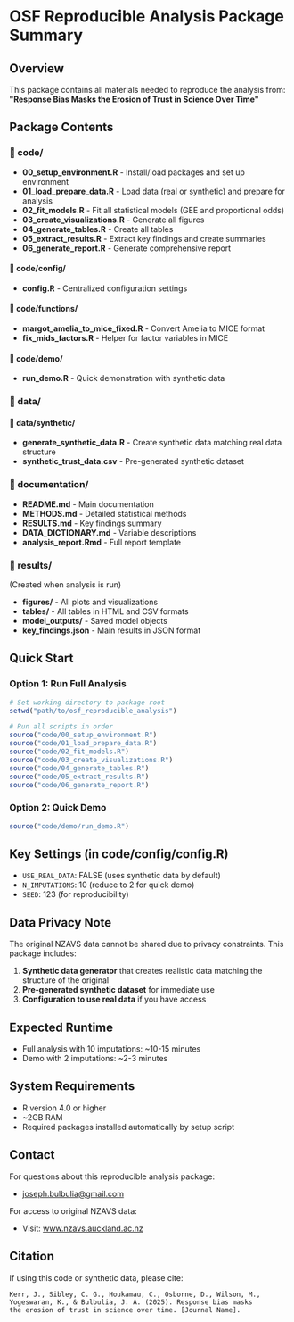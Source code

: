 # OSF Reproducible Analysis Package Summary

## Overview
This package contains all materials needed to reproduce the analysis from:
**"Response Bias Masks the Erosion of Trust in Science Over Time"**

## Package Contents

### 📁 code/
- **00_setup_environment.R** - Install/load packages and set up environment
- **01_load_prepare_data.R** - Load data (real or synthetic) and prepare for analysis
- **02_fit_models.R** - Fit all statistical models (GEE and proportional odds)
- **03_create_visualizations.R** - Generate all figures
- **04_generate_tables.R** - Create all tables
- **05_extract_results.R** - Extract key findings and create summaries
- **06_generate_report.R** - Generate comprehensive report

#### 📁 code/config/
- **config.R** - Centralized configuration settings

#### 📁 code/functions/
- **margot_amelia_to_mice_fixed.R** - Convert Amelia to MICE format
- **fix_mids_factors.R** - Helper for factor variables in MICE

#### 📁 code/demo/
- **run_demo.R** - Quick demonstration with synthetic data

### 📁 data/
#### 📁 data/synthetic/
- **generate_synthetic_data.R** - Create synthetic data matching real data structure
- **synthetic_trust_data.csv** - Pre-generated synthetic dataset

### 📁 documentation/
- **README.md** - Main documentation
- **METHODS.md** - Detailed statistical methods
- **RESULTS.md** - Key findings summary
- **DATA_DICTIONARY.md** - Variable descriptions
- **analysis_report.Rmd** - Full report template

### 📁 results/
(Created when analysis is run)
- **figures/** - All plots and visualizations
- **tables/** - All tables in HTML and CSV formats
- **model_outputs/** - Saved model objects
- **key_findings.json** - Main results in JSON format

## Quick Start

### Option 1: Run Full Analysis
```r
# Set working directory to package root
setwd("path/to/osf_reproducible_analysis")

# Run all scripts in order
source("code/00_setup_environment.R")
source("code/01_load_prepare_data.R")  
source("code/02_fit_models.R")
source("code/03_create_visualizations.R")
source("code/04_generate_tables.R")
source("code/05_extract_results.R")
source("code/06_generate_report.R")
```

### Option 2: Quick Demo
```r
source("code/demo/run_demo.R")
```

## Key Settings (in code/config/config.R)

- `USE_REAL_DATA`: FALSE (uses synthetic data by default)
- `N_IMPUTATIONS`: 10 (reduce to 2 for quick demo)
- `SEED`: 123 (for reproducibility)

## Data Privacy Note

The original NZAVS data cannot be shared due to privacy constraints. This package includes:
1. **Synthetic data generator** that creates realistic data matching the structure of the original
2. **Pre-generated synthetic dataset** for immediate use
3. **Configuration to use real data** if you have access

## Expected Runtime

- Full analysis with 10 imputations: ~10-15 minutes
- Demo with 2 imputations: ~2-3 minutes

## System Requirements

- R version 4.0 or higher
- ~2GB RAM
- Required packages installed automatically by setup script

## Contact

For questions about this reproducible analysis package:
- joseph.bulbulia@gmail.com

For access to original NZAVS data:
- Visit: www.nzavs.auckland.ac.nz

## Citation

If using this code or synthetic data, please cite:
```
Kerr, J., Sibley, C. G., Houkamau, C., Osborne, D., Wilson, M., 
Yogeswaran, K., & Bulbulia, J. A. (2025). Response bias masks 
the erosion of trust in science over time. [Journal Name].
```